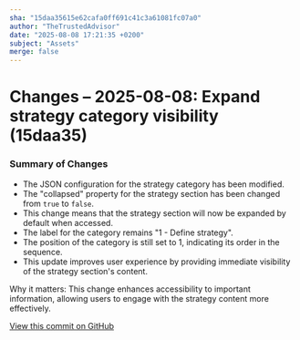 ```yaml
---
sha: "15daa35615e62cafa0ff691c41c3a61081fc07a0"
author: "TheTrustedAdvisor"
date: "2025-08-08 17:21:35 +0200"
subject: "Assets"
merge: false
---
```


# Changes – 2025-08-08: Expand strategy category visibility (15daa35)

### Summary of Changes

- The JSON configuration for the strategy category has been modified.
- The "collapsed" property for the strategy section has been changed from `true` to `false`.
- This change means that the strategy section will now be expanded by default when accessed.
- The label for the category remains "1 - Define strategy".
- The position of the category is still set to 1, indicating its order in the sequence.
- This update improves user experience by providing immediate visibility of the strategy section's content.

Why it matters: This change enhances accessibility to important information, allowing users to engage with the strategy content more effectively.

[View this commit on GitHub](https://github.com/TheTrustedAdvisor/FabricAdoptionFramework/commit/15daa35615e62cafa0ff691c41c3a61081fc07a0)
